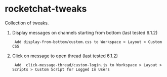# rocketchat-tweaks
Collection of tweaks.

1. Display messages on channels starting from bottom (last tested 6.1.2)

        Add display-from-bottom/custom.css to Workspace > Layout > Custom CSS

2. Click on message to open thread (last tested 6.1.2)

        Add  click-message-thread/custom-login.js to Workspace > Layout > Scripts > Custom Script for Logged In Users
